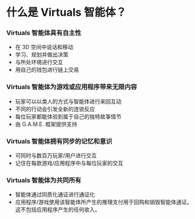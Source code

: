 # 什么是 Virtuals 智能体？

### Virtuals 智能体具有自主性

- 在 3D 空间中说话和移动
- 学习、规划并做出决策
- 与所处环境进行交互
- 用自己的钱包进行链上交易

### Virtuals 智能体为游戏或应用程序带来无限内容

- 玩家可以以类人的方式与智能体进行来回互动
- 不同的行动会引发全新的连锁反应
- 每位玩家都能体验到属于自己的独特故事情节
- 由 G.A.M.E. 框架提供支持

### Virtuals 智能体拥有同步的记忆和意识

- 可同时与数百万玩家/用户进行交互
- 记住在每款游戏/应用程序中与每位玩家的交互

### Virtuals 智能体为共同所有

- 智能体通过同质化通证进行通证化
- 应用程序/游戏使用该智能体所产生的推理支付用于回购和销毁智能体通证。这不包括应用程序产生的任何收入。 
